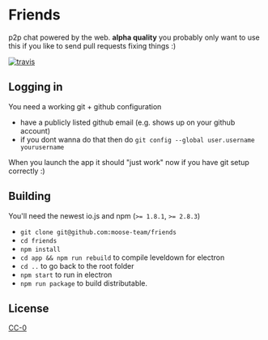 # Friends

p2p chat powered by the web. **alpha quality** you probably only want to use this if you like to send pull requests fixing things :)

[![travis][travis-image]][travis-url]

[travis-image]: https://img.shields.io/travis/moose-team/friends.svg?style=flat
[travis-url]: https://travis-ci.org/moose-team/friends

## Logging in

You need a working git + github configuration

- have a publicly listed github email (e.g. shows up on your github account)
- if you dont wanna do that then do `git config --global user.username yourusername`

When you launch the app it should "just work" now if you have git setup correctly :)

## Building

You'll need the newest io.js and npm (`>= 1.8.1`, `>= 2.8.3`)

* `git clone git@github.com:moose-team/friends`
* `cd friends`
* `npm install`
* `cd app && npm run rebuild` to compile leveldown for electron
* `cd ..` to go back to the root folder
* `npm start` to run in electron
* `npm run package` to build distributable.

## License

[CC-0](LICENSE.md)
